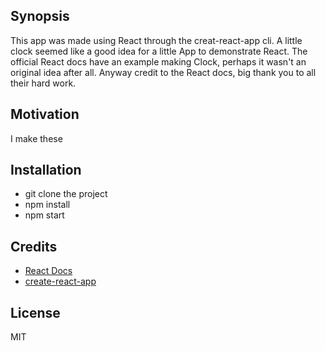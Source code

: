 ## Synopsis

This app was made using React through the creat-react-app cli. A little clock seemed like a good idea for a little App to demonstrate React. The official React docs have an example making Clock, perhaps it wasn't an original idea after all. Anyway credit to the React docs, big thank you to all their hard work.

## Motivation

I make these 

## Installation

- git clone the project
- npm install
- npm start

## Credits

- [React Docs](https://facebook.github.io/react/docs/hello-world.html)
- [create-react-app](https://github.com/facebookincubator/create-react-app)

## License

MIT